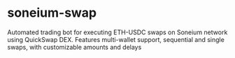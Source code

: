 # soneium-swap
Automated trading bot for executing ETH-USDC swaps on Soneium network using QuickSwap DEX. Features multi-wallet support, sequential and single swaps, with customizable amounts and delays
